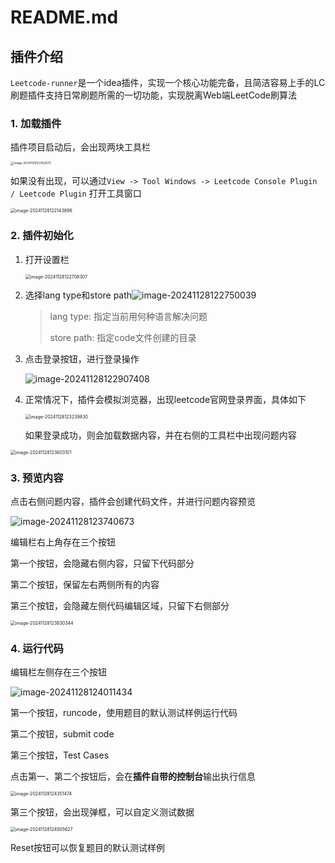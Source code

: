 # README.md



## 插件介绍

`Leetcode-runner`是一个idea插件，实现一个核心功能完备，且简洁容易上手的LC刷题插件支持日常刷题所需的一切功能，实现脱离Web端LeetCode刷算法



### 1. 加载插件

插件项目启动后，会出现两块工具栏

<img src="README.assets/image-20241128122102670.png" alt="image-20241128122102670" style="zoom: 33%;" />



如果没有出现，可以通过`View -> Tool Windows -> Leetcode Console Plugin / Leetcode Plugin` 打开工具窗口

<img src="README.assets/image-20241128122143896.png" alt="image-20241128122143896" style="zoom:50%;" />





### 2. 插件初始化

1. 打开设置栏

   <img src="README.assets/image-20241128122708307.png" alt="image-20241128122708307" style="zoom:50%;" />

2. 选择lang type和store path![image-20241128122750039](README.assets/image-20241128122750039.png)

   > lang type: 指定当前用何种语言解决问题
   >
   > store path: 指定code文件创建的目录

3. 点击登录按钮，进行登录操作

   ![image-20241128122907408](README.assets/image-20241128122907408.png)

4. 正常情况下，插件会模拟浏览器，出现leetcode官网登录界面，具体如下

   <img src="README.assets/image-20241128123239830.png" alt="image-20241128123239830" style="zoom: 50%;" />

   如果登录成功，则会加载数据内容，并在右侧的工具栏中出现问题内容

<img src="README.assets/image-20241128123603101.png" alt="image-20241128123603101" style="zoom:50%;" />





### 3. 预览内容

点击右侧问题内容，插件会创建代码文件，并进行问题内容预览

![image-20241128123740673](README.assets/image-20241128123740673.png)



编辑栏右上角存在三个按钮

第一个按钮，会隐藏右侧内容，只留下代码部分

第二个按钮，保留左右两侧所有的内容

第三个按钮，会隐藏左侧代码编辑区域，只留下右侧部分

<img src="README.assets/image-20241128123830344.png" alt="image-20241128123830344" style="zoom:50%;" />





### 4. 运行代码

编辑栏左侧存在三个按钮

![image-20241128124011434](README.assets/image-20241128124011434.png)

第一个按钮，runcode，使用题目的默认测试样例运行代码

第二个按钮，submit code

第三个按钮，Test Cases



点击第一、第二个按钮后，会在**插件自带的控制台**输出执行信息

<img src="README.assets/image-20241128124351474.png" alt="image-20241128124351474" style="zoom:50%;" />



第三个按钮，会出现弹框，可以自定义测试数据

<img src="README.assets/image-20241128124505627.png" alt="image-20241128124505627" style="zoom:50%;" />

Reset按钮可以恢复题目的默认测试样例